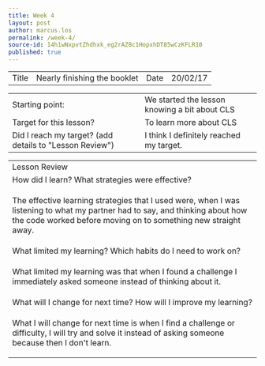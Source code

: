 ```yaml
---
title: Week 4
layout: post
author: marcus.los
permalink: /week-4/
source-id: 14h1wNxpvtZhdhxk_eg2rAZ8c1HopxhDT85wCzKFLR10
published: true
---
```

<table>
  <tr>
    <td>Title</td>
    <td>Nearly finishing the booklet </td>
    <td>Date</td>
    <td>20/02/17</td>
  </tr>
</table>


<table>
  <tr>
    <td>Starting point:</td>
    <td>We started the lesson knowing a bit about CLS</td>
  </tr>
  <tr>
    <td>Target for this lesson?</td>
    <td>To learn more about CLS</td>
  </tr>
  <tr>
    <td>Did I reach my target? 
(add details to "Lesson Review")</td>
    <td> I think I definitely reached my target.</td>
  </tr>
</table>


<table>
  <tr>
    <td>Lesson Review</td>
  </tr>
  <tr>
    <td>How did I learn? What strategies were effective? </td>
  </tr>
  <tr>
    <td>

The effective learning strategies that I used were, when I was listening to what my partner had to say, and thinking about how the code worked before moving on to something new straight away.</td>
  </tr>
  <tr>
    <td>What limited my learning? Which habits do I need to work on? </td>
  </tr>
  <tr>
    <td>

What limited my learning was that when I found a challenge I immediately asked someone instead of thinking about it.</td>
  </tr>
  <tr>
    <td>What will I change for next time? How will I improve my learning?</td>
  </tr>
  <tr>
    <td>

What I will change for next time is when I find a challenge or difficulty, I will try and solve it instead of asking someone because then I don't learn.</td>
  </tr>
</table>


